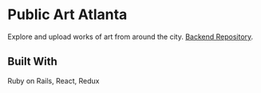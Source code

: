 # Public Art Atlanta

Explore and upload works of art from around the city. [Backend Repository](https://github.com/wulman16/public-art-atlanta-backend).

## Built With
Ruby on Rails, React, Redux
